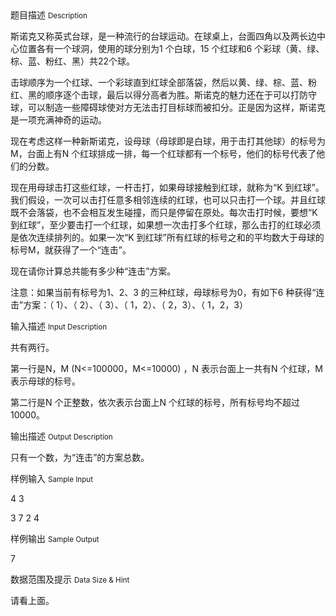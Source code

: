 <div class="panel panel-default">
<div class="area-title">
<span>
题目描述
<small>Description</small>
</span></div>
<div class="panel-body">

<p>斯诺克又称英式台球，是一种流行的台球运动。在球桌上，台面四角以及两长边中心位置各有一个球洞，使用的球分别为1 个白球，15 个红球和6 个彩球（黄、绿、棕、蓝、粉红、黑）共22个球。</p>
<p>击球顺序为一个红球、一个彩球直到红球全部落袋，然后以黄、绿、棕、蓝、粉红、黑的顺序逐个击球，最后以得分高者为胜。斯诺克的魅力还在于可以打防守球，可以制造一些障碍球使对方无法击打目标球而被扣分。正是因为这样，斯诺克是一项充满神奇的运动。</p>
<p>现在考虑这样一种新斯诺克，设母球（母球即是白球，用于击打其他球）的标号为M，台面上有N 个红球排成一排，每一个红球都有一个标号，他们的标号代表了他们的分数。</p>
<p>现在用母球击打这些红球，一杆击打，如果母球接触到红球，就称为“K 到红球”。我们假设，一次可以击打任意多相邻连续的红球，也可以只击打一个球。并且红球既不会落袋，也不会相互发生碰撞，而只是停留在原处。每次击打时候，要想“K 到红球”，至少要击打一个红球，如果想一次击打多个红球，那么击打的红球必须是依次连续排列的。如果一次“K 到红球”所有红球的标号之和的平均数大于母球的标号M，就获得了一个“连击”。</p>
<p>现在请你计算总共能有多少种“连击”方案。</p>
<p>注意：如果当前有标号为1、2、3 的三种红球，母球标号为0，有如下6 种获得“连击”方案：（ 1）、（ 2）、（ 3）、（ 1，2）、（ 2，3）、（ 1，2，3）</p>

</div>
</div>

<div class="panel panel-default">
<div class="area-title">
<span>
输入描述
<small>Input Description</small>
</span></div>
<div class="panel-body">
<p>共有两行。</p>
<p>第一行是N，M (N&lt;=100000，M&lt;=10000) ，N 表示台面上一共有N 个红球，M 表示母球的标号。</p>
<p>第二行是N 个正整数，依次表示台面上N 个红球的标号，所有标号均不超过10000。</p>

</div>
</div>
<div  class="panel panel-default">
<div class="area-title">
<span>
输出描述
<small>Output Description</small>
</span></div>
<div class="panel-body">

<p>只有一个数，为&ldquo;连击&rdquo;的方案总数。</p>

</div>
</div>


<div class="panel panel-default">
<div class="area-title">
<span>
样例输入
<small>Sample Input</small>
</span></div>
<div class="panel-body">
<p>4 3</p>
<p>3 7 2 4</p>

</div>
</div>

<div class="panel panel-default">
<div class="area-title">
<span>
样例输出
<small>Sample Output</small>
</span></div>
<div class="panel-body">
<p>7</p>

</div>
</div>

<div class="panel panel-default">
<div class="area-title">
<span>
数据范围及提示
<small>Data Size & Hint</small>
</span></div>
<div class="panel-body">
<p>请看上面。</p>
</div>
</div>